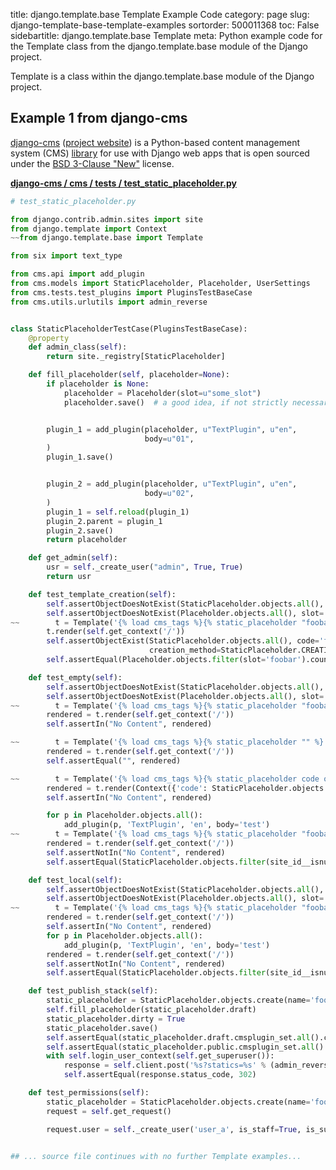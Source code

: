title: django.template.base Template Example Code
category: page
slug: django-template-base-template-examples
sortorder: 500011368
toc: False
sidebartitle: django.template.base Template
meta: Python example code for the Template class from the django.template.base module of the Django project.


Template is a class within the django.template.base module of the Django project.


## Example 1 from django-cms
[django-cms](https://github.com/divio/django-cms)
([project website](https://www.django-cms.org/en/)) is a Python-based
content management system (CMS) [library](https://pypi.org/project/django-cms/)
for use with Django web apps that is open sourced under the
[BSD 3-Clause "New"](https://github.com/divio/django-cms/blob/develop/LICENSE)
license.

[**django-cms / cms / tests / test_static_placeholder.py**](https://github.com/divio/django-cms/blob/develop/cms/tests/test_static_placeholder.py)

```python
# test_static_placeholder.py

from django.contrib.admin.sites import site
from django.template import Context
~~from django.template.base import Template

from six import text_type

from cms.api import add_plugin
from cms.models import StaticPlaceholder, Placeholder, UserSettings
from cms.tests.test_plugins import PluginsTestBaseCase
from cms.utils.urlutils import admin_reverse


class StaticPlaceholderTestCase(PluginsTestBaseCase):
    @property
    def admin_class(self):
        return site._registry[StaticPlaceholder]

    def fill_placeholder(self, placeholder=None):
        if placeholder is None:
            placeholder = Placeholder(slot=u"some_slot")
            placeholder.save()  # a good idea, if not strictly necessary


        plugin_1 = add_plugin(placeholder, u"TextPlugin", u"en",
                              body=u"01",
        )
        plugin_1.save()


        plugin_2 = add_plugin(placeholder, u"TextPlugin", u"en",
                              body=u"02",
        )
        plugin_1 = self.reload(plugin_1)
        plugin_2.parent = plugin_1
        plugin_2.save()
        return placeholder

    def get_admin(self):
        usr = self._create_user("admin", True, True)
        return usr

    def test_template_creation(self):
        self.assertObjectDoesNotExist(StaticPlaceholder.objects.all(), code='foobar')
        self.assertObjectDoesNotExist(Placeholder.objects.all(), slot='foobar')
~~        t = Template('{% load cms_tags %}{% static_placeholder "foobar" %}')
        t.render(self.get_context('/'))
        self.assertObjectExist(StaticPlaceholder.objects.all(), code='foobar',
                               creation_method=StaticPlaceholder.CREATION_BY_TEMPLATE)
        self.assertEqual(Placeholder.objects.filter(slot='foobar').count(), 2)

    def test_empty(self):
        self.assertObjectDoesNotExist(StaticPlaceholder.objects.all(), code='foobar')
        self.assertObjectDoesNotExist(Placeholder.objects.all(), slot='foobar')
~~        t = Template('{% load cms_tags %}{% static_placeholder "foobar" or %}No Content{% endstatic_placeholder %}')
        rendered = t.render(self.get_context('/'))
        self.assertIn("No Content", rendered)

~~        t = Template('{% load cms_tags %}{% static_placeholder "" %}')
        rendered = t.render(self.get_context('/'))
        self.assertEqual("", rendered)

~~        t = Template('{% load cms_tags %}{% static_placeholder code or %}No Content{% endstatic_placeholder %}')
        rendered = t.render(Context({'code': StaticPlaceholder.objects.all()[0]}))
        self.assertIn("No Content", rendered)

        for p in Placeholder.objects.all():
            add_plugin(p, 'TextPlugin', 'en', body='test')
~~        t = Template('{% load cms_tags %}{% static_placeholder "foobar" or %}No Content{% endstatic_placeholder %}')
        rendered = t.render(self.get_context('/'))
        self.assertNotIn("No Content", rendered)
        self.assertEqual(StaticPlaceholder.objects.filter(site_id__isnull=True, code='foobar').count(), 1)

    def test_local(self):
        self.assertObjectDoesNotExist(StaticPlaceholder.objects.all(), code='foobar')
        self.assertObjectDoesNotExist(Placeholder.objects.all(), slot='foobar')
~~        t = Template('{% load cms_tags %}{% static_placeholder "foobar" site or %}No Content{% endstatic_placeholder %}')
        rendered = t.render(self.get_context('/'))
        self.assertIn("No Content", rendered)
        for p in Placeholder.objects.all():
            add_plugin(p, 'TextPlugin', 'en', body='test')
        rendered = t.render(self.get_context('/'))
        self.assertNotIn("No Content", rendered)
        self.assertEqual(StaticPlaceholder.objects.filter(site_id__isnull=False, code='foobar').count(), 1)

    def test_publish_stack(self):
        static_placeholder = StaticPlaceholder.objects.create(name='foo', code='bar', site_id=1)
        self.fill_placeholder(static_placeholder.draft)
        static_placeholder.dirty = True
        static_placeholder.save()
        self.assertEqual(static_placeholder.draft.cmsplugin_set.all().count(), 2)
        self.assertEqual(static_placeholder.public.cmsplugin_set.all().count(), 0)
        with self.login_user_context(self.get_superuser()):
            response = self.client.post('%s?statics=%s' % (admin_reverse("cms_page_publish_page", args=[1, 'en']), static_placeholder.pk))
            self.assertEqual(response.status_code, 302)

    def test_permissions(self):
        static_placeholder = StaticPlaceholder.objects.create(name='foo', code='bar', site_id=1)
        request = self.get_request()

        request.user = self._create_user('user_a', is_staff=True, is_superuser=False, permissions=['change_staticplaceholder'])


## ... source file continues with no further Template examples...

```

